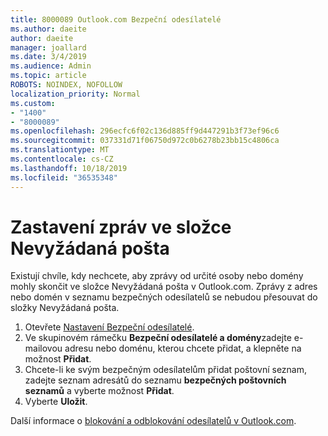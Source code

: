 ```yaml
---
title: 8000089 Outlook.com Bezpeční odesílatelé
ms.author: daeite
author: daeite
manager: joallard
ms.date: 3/4/2019
ms.audience: Admin
ms.topic: article
ROBOTS: NOINDEX, NOFOLLOW
localization_priority: Normal
ms.custom:
- "1400"
- "8000089"
ms.openlocfilehash: 296ecfc6f02c136d885ff9d447291b3f73ef96c6
ms.sourcegitcommit: 037331d71f06750d972c0b6278b23bb15c4806ca
ms.translationtype: MT
ms.contentlocale: cs-CZ
ms.lasthandoff: 10/18/2019
ms.locfileid: "36535348"
---
```

# <a name="stop-messages-from-going-into-your-junk-email-folder"></a>Zastavení zpráv ve složce Nevyžádaná pošta

Existují chvíle, kdy nechcete, aby zprávy od určité osoby nebo domény mohly skončit ve složce Nevyžádaná pošta v Outlook.com. Zprávy z adres nebo domén v seznamu bezpečných odesílatelů se nebudou přesouvat do složky Nevyžádaná pošta.

1. Otevřete [Nastavení Bezpeční odesílatelé](https://go.microsoft.com/fwlink/?linkid=2035804).
2. Ve skupinovém rámečku **Bezpeční odesílatelé a domény**zadejte e-mailovou adresu nebo doménu, kterou chcete přidat, a klepněte na možnost **Přidat**.
3. Chcete-li ke svým bezpečným odesílatelům přidat poštovní seznam, zadejte seznam adresátů do seznamu **bezpečných poštovních seznamů** a vyberte možnost **Přidat**.
4. Vyberte **Uložit**.

Další informace o [blokování a odblokování odesílatelů v Outlook.com](https://support.office.com/article/afba1c94-77bb-4f50-8b85-057cf52f4d5e?wt.mc_id=Office_Outlook_com_Alchemy).
